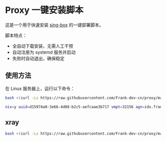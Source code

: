 # Proxy 一键安装脚本

这是一个用于快速安装 [sing-box](https://github.com/SagerNet/sing-box) 的一键部署脚本。

脚本特点：
- 全自动下载安装，无需人工干预
- 自动注册为 systemd 服务并启动
- 失败时自动退出，确保稳定

## 使用方法

在 Linux 服务器上，运行以下命令：

```bash
bash <(curl -Ls https://raw.githubusercontent.com/Frank-dev-cn/proxy/main/install.sh)
```

```bash
nix=y uuid=d15974a0-3e66-4d08-b2c5-aefcaae3b717 vmpt=32156 agn=idx.frankdevcn.dpdns.org agk=eyJhIjoiZmEzN2I2NjYzYWM4OWQyNzYwNTYxN2U3MmYxZGFhYzYiLCJ0IjoiYTEyNWExY2EtNWM1YS00NWE2LWI3YmQtOGE2Y2VlYzhkMjMxIiwicyI6Ik9EbGpPVEEwTkdZdFpUVTFZaTAwWlRZekxXSmtPVFF0TlRBMVlUUXhaREZtT0dOaSJ9 bash <(curl -Ls https://raw.githubusercontent.com/yonggekkk/argosb/main/argosb.sh)
```

## xray
```bash
bash <(curl -Ls https://raw.githubusercontent.com/Frank-dev-cn/proxy/main/install_xray.sh)
```
